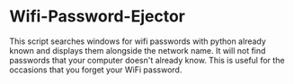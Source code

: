 # Wifi-Password-Ejector

This script searches windows for wifi passwords with python already known and displays them alongside the network name. It will not find passwords that your computer doesn't already know. This is useful for the occasions that you forget your WiFi password.
